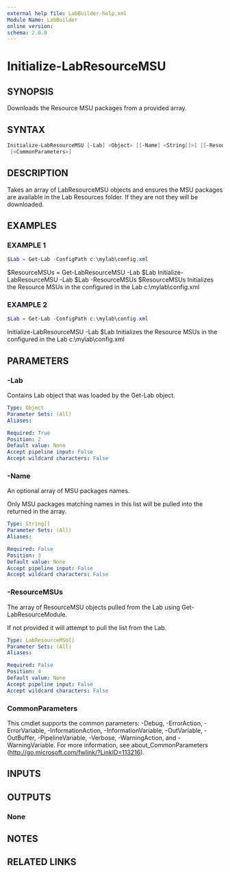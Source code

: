```yaml
---
external help file: LabBuilder-help.xml
Module Name: LabBuilder
online version:
schema: 2.0.0
---
```


# Initialize-LabResourceMSU

## SYNOPSIS

Downloads the Resource MSU packages from a provided array.

## SYNTAX

```powershell
Initialize-LabResourceMSU [-Lab] <Object> [[-Name] <String[]>] [[-ResourceMSUs] <LabResourceMSU[]>]
 [<CommonParameters>]
```

## DESCRIPTION

Takes an array of LabResourceMSU objects and ensures the MSU packages are available in the
Lab Resources folder.
If they are not they will be downloaded.

## EXAMPLES

### EXAMPLE 1

```powershell
$Lab = Get-Lab -ConfigPath c:\mylab\config.xml
```

$ResourceMSUs = Get-LabResourceMSU -Lab $Lab
Initialize-LabResourceMSU -Lab $Lab -ResourceMSUs $ResourceMSUs
Initializes the Resource MSUs in the configured in the Lab c:\mylab\config.xml

### EXAMPLE 2

```powershell
$Lab = Get-Lab -ConfigPath c:\mylab\config.xml
```

Initialize-LabResourceMSU -Lab $Lab
Initializes the Resource MSUs in the configured in the Lab c:\mylab\config.xml

## PARAMETERS

### -Lab

Contains Lab object that was loaded by the Get-Lab object.

```yaml
Type: Object
Parameter Sets: (All)
Aliases:

Required: True
Position: 2
Default value: None
Accept pipeline input: False
Accept wildcard characters: False
```

### -Name

An optional array of MSU packages names.

Only MSU packages matching names in this list will be pulled into the returned in the array.

```yaml
Type: String[]
Parameter Sets: (All)
Aliases:

Required: False
Position: 3
Default value: None
Accept pipeline input: False
Accept wildcard characters: False
```

### -ResourceMSUs

The array of ResourceMSU objects pulled from the Lab using Get-LabResourceModule.

If not provided it will attempt to pull the list from the Lab.

```yaml
Type: LabResourceMSU[]
Parameter Sets: (All)
Aliases:

Required: False
Position: 4
Default value: None
Accept pipeline input: False
Accept wildcard characters: False
```

### CommonParameters

This cmdlet supports the common parameters: -Debug, -ErrorAction, -ErrorVariable, -InformationAction, -InformationVariable, -OutVariable, -OutBuffer, -PipelineVariable, -Verbose, -WarningAction, and -WarningVariable.
For more information, see about_CommonParameters (http://go.microsoft.com/fwlink/?LinkID=113216).

## INPUTS

## OUTPUTS

### None

## NOTES

## RELATED LINKS
